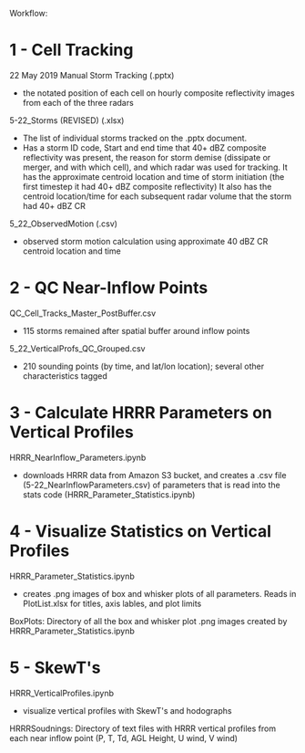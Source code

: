 Workflow:

1 - Cell Tracking
===========================
22 May 2019 Manual Storm Tracking (.pptx)
- the notated position of each cell on hourly composite reflectivity images from each of the three radars

5-22_Storms (REVISED) (.xlsx)
- The list of individual storms tracked on the .pptx document. 
- Has a storm ID code, Start and end time that 40+ dBZ composite reflectivity was present, the reason for storm demise (dissipate or merger, and with which cell), and which radar was used for tracking.
  It has the approximate centroid location and time of storm initiation (the first timestep it had 40+ dBZ composite reflectivity)
  It also has the centroid location/time for each subsequent radar volume that the storm had 40+ dBZ CR

5_22_ObservedMotion (.csv)
- observed storm motion calculation using approximate 40 dBZ CR centroid location and time

2 - QC Near-Inflow Points
===========================
QC_Cell_Tracks_Master_PostBuffer.csv
- 115 storms remained after spatial buffer around inflow points


5_22_VerticalProfs_QC_Grouped.csv
- 210 sounding points (by time, and lat/lon location); several other characteristics tagged

3 - Calculate HRRR Parameters on Vertical Profiles
===========================
HRRR_NearInflow_Parameters.ipynb
- downloads HRRR data from Amazon S3 bucket, and creates a .csv file (5-22_NearInflowParameters.csv) of parameters that is read into the stats code (HRRR_Parameter_Statistics.ipynb)


4 - Visualize Statistics on Vertical Profiles
===========================
HRRR_Parameter_Statistics.ipynb
- creates .png images of box and whisker plots of all parameters. Reads in PlotList.xlsx for titles, axis lables, and plot limits

BoxPlots: Directory of all the box and whisker plot .png images created by HRRR_Parameter_Statistics.ipynb

5 - SkewT's
===========================
HRRR_VerticalProfiles.ipynb
- visualize vertical profiles with SkewT's and hodographs

HRRRSoudnings: Directory of text files with HRRR vertical profiles from each near inflow point (P, T, Td, AGL Height, U wind, V wind)
